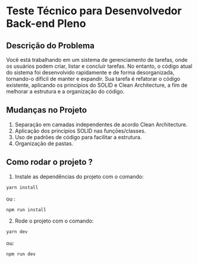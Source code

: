 # Teste Técnico para Desenvolvedor Back-end Pleno

## Descrição do Problema

Você está trabalhando em um sistema de gerenciamento de tarefas, onde os usuários podem criar, listar e concluir tarefas. No entanto, o código atual do sistema foi desenvolvido rapidamente e de forma desorganizada, tornando-o difícil de manter e expandir. Sua tarefa é refatorar o código existente, aplicando os princípios do SOLID e Clean Architecture, a fim de melhorar a estrutura e a organização do código.

## Mudanças no Projeto

1. Separação em camadas independentes de acordo Clean Architecture.
2. Aplicação dos principios SOLID nas funçōes/classes.
3. Uso de padrōes de código para facilitar a estrutura.
4. Organizaçāo de pastas.

## Como rodar o projeto ?

1. Instale as dependências do projeto com o comando:

```bash
yarn install
```

ou :

```bash
npm run install
```

2. Rode o projeto com o comando:

```bash
yarn dev
```

ou:

```bash
npm run dev
```
